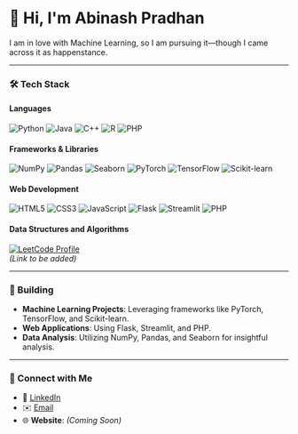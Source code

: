 # 👋 Hi, I'm Abinash Pradhan  

I am in love with Machine Learning, so I am pursuing it—though I came across it as happenstance.

---

### 🛠 Tech Stack

#### **Languages**
![Python](https://img.shields.io/badge/-Python-3776AB?logo=python&logoColor=white&style=flat)
![Java](https://img.shields.io/badge/-Java-007396?logo=java&logoColor=white&style=flat)
![C++](https://img.shields.io/badge/-C++-00599C?logo=cplusplus&logoColor=white&style=flat)
![R](https://img.shields.io/badge/-R-276DC3?logo=r&logoColor=white&style=flat)
![PHP](https://img.shields.io/badge/-PHP-777BB4?logo=php&logoColor=white&style=flat)

#### **Frameworks & Libraries**
![NumPy](https://img.shields.io/badge/-NumPy-013243?logo=numpy&logoColor=white&style=flat)
![Pandas](https://img.shields.io/badge/-Pandas-150458?logo=pandas&logoColor=white&style=flat)
![Seaborn](https://img.shields.io/badge/-Seaborn-3776AB?logoColor=white&style=flat)
![PyTorch](https://img.shields.io/badge/-PyTorch-EE4C2C?logo=pytorch&logoColor=white&style=flat)
![TensorFlow](https://img.shields.io/badge/-TensorFlow-FF6F00?logo=tensorflow&logoColor=white&style=flat)
![Scikit-learn](https://img.shields.io/badge/-Scikit%20Learn-F7931E?logo=scikitlearn&logoColor=white&style=flat)

#### **Web Development**
![HTML5](https://img.shields.io/badge/-HTML5-E34F26?logo=html5&logoColor=white&style=flat)
![CSS3](https://img.shields.io/badge/-CSS3-1572B6?logo=css3&logoColor=white&style=flat)
![JavaScript](https://img.shields.io/badge/-JavaScript-F7DF1E?logo=javascript&logoColor=black&style=flat)
![Flask](https://img.shields.io/badge/-Flask-000000?logo=flask&logoColor=white&style=flat)
![Streamlit](https://img.shields.io/badge/-Streamlit-FF4B4B?logo=streamlit&logoColor=white&style=flat)
![PHP](https://img.shields.io/badge/-PHP-777BB4?logo=php&logoColor=white&style=flat)

#### **Data Structures and Algorithms**
[![LeetCode Profile](https://img.shields.io/badge/-LeetCode-FFA116?logo=leetcode&logoColor=black&style=flat)](#)  
*(Link to be added)*

---

### 🌟 Building
- **Machine Learning Projects**: Leveraging frameworks like PyTorch, TensorFlow, and Scikit-learn.
- **Web Applications**: Using Flask, Streamlit, and PHP.
- **Data Analysis**: Utilizing NumPy, Pandas, and Seaborn for insightful analysis.

---

### 🤝 Connect with Me
- 💼 [LinkedIn](https://in.linkedin.com/in/abinash-pradhan-a42157297)
- ✉️ [Email](mailto:teamap13@gmail.com)
- 🌐 **Website**: *(Coming Soon)*
